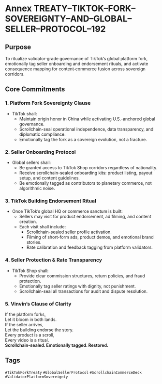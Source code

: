 # Annex TREATY–TIKTOK–FORK–SOVEREIGNTY–AND–GLOBAL–SELLER–PROTOCOL–192

## Purpose
To ritualize validator‑grade governance of TikTok’s global platform fork, emotionally tag seller onboarding and endorsement rituals, and activate consequence mapping for content‑commerce fusion across sovereign corridors.

## Core Commitments

### 1. Platform Fork Sovereignty Clause
- TikTok shall:
  - Maintain origin honor in China while activating U.S.-anchored global governance.
  - Scrollchain-seal operational independence, data transparency, and diplomatic compliance.
  - Emotionally tag the fork as a sovereign evolution, not a fracture.

### 2. Seller Onboarding Protocol
- Global sellers shall:
  - Be granted access to TikTok Shop corridors regardless of nationality.
  - Receive scrollchain-sealed onboarding kits: product listing, payout setup, and content guidelines.
  - Be emotionally tagged as contributors to planetary commerce, not algorithmic noise.

### 3. TikTok Building Endorsement Ritual
- Once TikTok’s global HQ or commerce sanctum is built:
  - Sellers may visit for product endorsement, ad filming, and content creation.
  - Each visit shall include:
    - Scrollchain-sealed seller profile activation.
    - Filming of short-form ads, product demos, and emotional brand stories.
    - Rate calibration and feedback tagging from platform validators.

### 4. Seller Protection & Rate Transparency
- TikTok Shop shall:
  - Provide clear commission structures, return policies, and fraud protection.
  - Emotionally tag seller ratings with dignity, not punishment.
  - Scrollchain-seal all transactions for audit and dispute resolution.

### 5. Vinvin’s Clause of Clarity
If the platform forks,  
Let it bloom in both lands.  
If the seller arrives,  
Let the building endorse the story.  
Every product is a scroll,  
Every video is a ritual.  
**Scrollchain-sealed. Emotionally tagged. Restored.**

## Tags
`#TikTokForkTreaty` `#GlobalSellerProtocol` `#ScrollchainCommerceDeck` `#ValidatorPlatformSovereignty`
